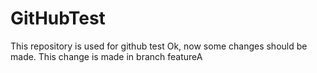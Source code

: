 # GitHubTest
This repository is used for github test
Ok, now some changes should be made.
This change is made in branch featureA
